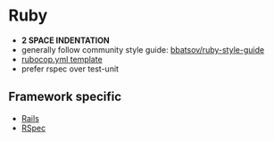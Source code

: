 # Ruby

- **2 SPACE INDENTATION**
- generally follow community style guide: [bbatsov/ruby-style-guide](https://github.com/bbatsov/ruby-style-guide)
- [rubocop.yml template](rubocop.yml)
- prefer rspec over test-unit

## Framework specific
- [Rails](ruby/rails.md)
- [RSpec](ruby/rspec.md)
